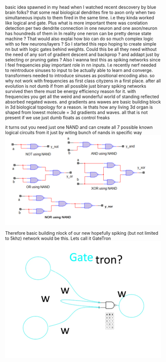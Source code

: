 basic idea spawned in my head when I watched recent descovery by blue brain folks? that some real biological dendrites fire to axon only when two simultaneous inputs to them fired in the same time. i.e they kinda worked like logical and  gate. Plus what is more important there was corelation detection per two dendrite connection in one neuron and one axon/neuron has houndreds of them in 
In reality one neron can be pretty dense state machine ? That would also explai how bio can do so much complex logic with so few neurons/layers ? So I started this repo hoping to create simple nn  but with logic gates behind weights. Could this be all they need without the need of any sort of gradient descent and backprop ? and addapt just by selecting or pruning gates ? Also I wanna test this as spiking networks since I feel frequencies play important role in nn inputs. I.e recently nerf needed to reintroduce sinuses to input to be actually able to learn and converge. transformers needed to introduce sinuses as positional encoding also. so why not work with frequencies as first class cityzens in a first place. after all evolution is not dumb if from all possible just binary spiking networks survived then there must be energy efficiency reason for it. with frequencies you get all the weird and wonderful world of standing reflected absorbed negated waves.
and gradients ans wawes are basic building block in 3d biological topology for a reason. ie thats how any living 3d organ is shaped from lowest molecule = 3d gradients and waves. all that is not present if we use just dumb floats as control freaks

it turns out you need just one NAND and can create all 7 possible known logical circuits from it just by witing bunch of nands in specific way
![](What-are-basic-logic-gates-figure-3.webp)

Therefore basic building nlock of our new hopefully spiking (but not limited to 5khz) network would be this.
Lets call it GateTron
![](gatetron.webp)

